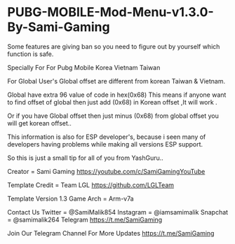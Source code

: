 # PUBG-MOBILE-Mod-Menu-v1.3.0-By-Sami-Gaming

Some features are giving ban so you need to figure out by yourself which function is safe.

Specially For For Pubg Mobile Korea Vietnam Taiwan


For Global User's
Global offset are different from korean Taiwan & Vietnam.

Global have extra 96 value of code in hex(0x68)
This means if anyone want to find offset of global then just add (0x68) in Korean offset ,It will work .

Or if you have Global offset then just minus (0x68) from global offset you will get korean offset..

This information is also for ESP developer's, because i seen many of developers having problems while making all versions ESP support.

So this is just a small tip for all of you from YashGuru..



Creator =  Sami Gaming
https://youtube.com/c/SamiGamingYouTube

Template Credit  = Team LGL
https://github.com/LGLTeam



Template Version 1.3
Game Arch = Arm-v7a

Contact Us 
Twitter = @SamiMalik854
Instagram = @iamsamimalik
Snapchat = @samimalik264
Telegram 
https://t.me/SamiGaming

Join Our Telegram Channel For More Updates
https://t.me/SamiGaming
